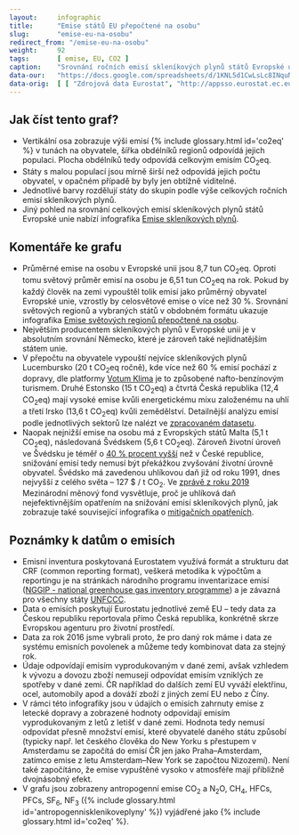 ```yaml
---
layout:     infographic
title:      "Emise států EU přepočtené na osobu"
slug:       "emise-eu-na-osobu"
redirect_from: "/emise-eu-na-osobu"
weight:     92
tags:       [ emise, EU, CO2 ]
caption:    "Srovnání ročních emisí skleníkových plynů států Evropské unie, vyjádřeno na obyvatele i za celou populaci."
data-our:   "https://docs.google.com/spreadsheets/d/1KNL5d1CwLsLc8INquN7z5ABdr52APEsDjEsUcYGh_Mk"
data-orig:  [ [ "Zdrojová data Eurostat", "http://appsso.eurostat.ec.europa.eu/nui/show.do?query=BOOKMARK_DS-089165_QID_20FB36E9_UID_-3F171EB0&layout=GEO,L,X,0;AIREMSECT,B,Y,0;UNIT,L,Z,0;AIRPOL,L,Z,1;TIME,C,Z,2;INDICATORS,C,Z,3;&zSelection=DS-089165INDICATORS,OBS_FLAG;DS-089165TIME,2016;DS-089165UNIT,MIO_T;DS-089165AIRPOL,GHG;&rankName1=UNIT_1_2_-1_2&rankName2=AIRPOL_1_2_-1_2&rankName3=INDICATORS_1_2_-1_2&rankName4=TIME_1_0_0_0&rankName5=GEO_1_2_0_0&rankName6=AIREMSECT_1_2_0_1&rStp=&cStp=&rDCh=&cDCh=&rDM=true&cDM=true&footnes=false&empty=false&wai=false&time_mode=NONE&time_most_recent=false&lang=EN&cfo=%23%23%23.%23%23%23%2C%23%23%23" ] ]
---
```


## Jak číst tento graf?

* Vertikální osa zobrazuje výši emisí {% include glossary.html id='co2eq' %} v tunách na obyvatele, šířka obdélníků regionů odpovídá jejich populaci. Plocha obdélníků tedy odpovídá celkovým emisím CO<sub>2</sub>eq.
* Státy s malou populací jsou mírně širší než odpovídá jejich počtu obyvatel, v opačném případě by byly jen obtížně viditelné.
* Jednotlivé barvy rozdělují státy do skupin podle výše celkových ročních emisí skleníkových plynů.
* Jiný pohled na srovnání celkových emisí skleníkových plynů států Evropské unie nabízí infografika [Emise skleníkových plynů](/infografiky/emise-eu).

## Komentáře ke grafu

* Průměrné emise na osobu v Evropské unii jsou 8,7 tun CO<sub>2</sub>eq. Oproti tomu světový průměr emisí na osobu je 6,51 tun CO<sub>2</sub>eq na rok. Pokud by každý člověk na zemi vypouštěl tolik emisí jako průměrný obyvatel Evropské unie, vzrostly by celosvětové emise o více než 30 %. Srovnání světových regionů a vybraných států v obdobném formátu ukazuje infografika [Emise světových regionů přepočtené na osobu](/infografiky/emise-svet-na-osobu).
* Největším producentem skleníkových plynů v Evropské unii je v absolutním srovnání Německo, které je zároveň také nejlidnatějším státem unie.
* V přepočtu na obyvatele vypouští nejvíce skleníkových plynů Lucembursko (20 t CO<sub>2</sub>eq ročně), kde více než 60 % emisí pochází z dopravy, dle platformy [Votum Klima](https://today.rtl.lu/news/luxembourg/a/1184731.html) je to způsobené nafto-benzínovým turismem. Druhé Estonsko (15 t CO<sub>2</sub>eq) a čtvrtá Česká republika (12,4 CO<sub>2</sub>eq) mají vysoké emise kvůli energetickému mixu založenému na uhlí a třetí Irsko (13,6 t CO<sub>2</sub>eq) kvůli zemědělství. Detailnější analýzu emisí podle jednotlivých sektorů lze nalézt ve [zpracovaném datasetu](https://docs.google.com/spreadsheets/d/1KNL5d1CwLsLc8INquN7z5ABdr52APEsDjEsUcYGh_Mk/edit#gid=979818322).
* Naopak nejnižší emise na osobu má z Evropských států Malta (5,1 t CO<sub>2</sub>eq), následovaná Švédskem (5,6 t CO<sub>2</sub>eq). Zároveň životní úroveň ve Švédsku je téměř o [40 % procent vyšší](https://en.wikipedia.org/wiki/List_of_countries_by_GDP_(PPP)_per_capita) než v České republice, snižování emisí tedy nemusí být překážkou zvyšování životní úrovně obyvatel. Švédsko má zavedenou uhlíkovou daň již od roku 1991, dnes nejvyšší z celého světa – 127 $ / t CO<sub>2</sub>. Ve [zprávě z roku 2019](/studie/2019_mitigacni-opatreni-mmf) Mezinárodní měnový fond vysvětluje, proč je uhlíková daň nejefektivnějším opatřením na snižování emisí skleníkových plynů, jak zobrazuje také související infografika o [mitigačních opatřeních](/infografiky/mitigacni-opatreni-mmf).

## Poznámky k datům o emisích

* Emisní inventura poskytovaná Eurostatem využívá formát a strukturu dat CRF (common reporting format), veškerá metodika k výpočtům a reportingu je na stránkách národního programu inventarizace emisí ([NGGIP - national greenhouse gas inventory programme](https://www.ipcc-nggip.iges.or.jp/)) a je závazná pro všechny státy [UNFCCC](https://cs.wikipedia.org/wiki/R%C3%A1mcov%C3%A1_%C3%BAmluva_OSN_o_zm%C4%9Bn%C4%9B_klimatu).
* Data o emisích poskytují Eurostatu jednotlivé země EU – tedy data za Českou republiku reportovala přímo Česká republika, konkrétně skrze Evropskou agenturu pro životní prostředí.
* Data za rok 2016 jsme vybrali proto, že pro daný rok máme i data ze systému emisních povolenek a můžeme tedy kombinovat data za stejný rok.
* Údaje odpovídají emisím vyprodukovaným v dané zemi, avšak vzhledem k vývozu a dovozu zboží nemusejí odpovídat emisím vzniklých ze spotřeby v dané zemi. ČR například do dalších zemí EU vyváží elektřinu, ocel, automobily apod a dováží zboží z jiných zemí EU nebo z Číny.
* V rámci této infografiky jsou v údajích o emisích zahrnuty emise z letecké dopravy a zobrazené hodnoty odpovídají emisím vyprodukovaným z letů z letišť v dané zemi. Hodnota tedy nemusí odpovídat přesně množství emisí, které obyvatelé daného státu způsobí (typicky např. let českého člověka do New Yorku s přestupem v Amsterdamu se započítá do emisí ČR jen jako Praha–Amsterdam, zatímco emise z letu Amsterdam–New York se započtou Nizozemí). Není také započítáno, že emise vypuštěné vysoko v atmosféře mají přibližně dvojnásobný efekt.
* V grafu jsou zobrazeny antropogenní emise CO<sub>2</sub> a N<sub>2</sub>O, CH<sub>4</sub>, HFCs, PFCs, SF<sub>6</sub>, NF<sub>3</sub> ({% include glossary.html id='antropogennisklenikoveplyny' %}) vyjádřené jako {% include glossary.html id='co2eq' %}.
